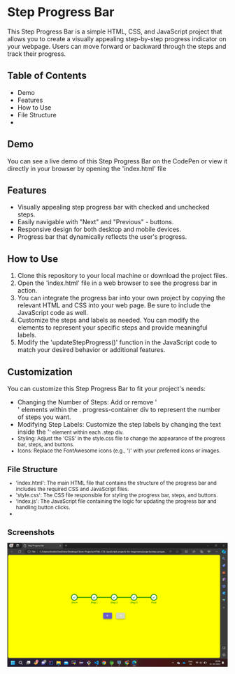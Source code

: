 
# Step Progress Bar

This Step Progress Bar is a simple HTML, CSS, and JavaScript project that allows you to create a visually appealing step-by-step progress indicator on your webpage. Users can move forward or backward through the steps and track their progress.

## Table of Contents
- Demo
- Features
- How to Use
- File Structure
- 
## Demo

You can see a live demo of this Step Progress Bar on the CodePen or view it directly in your browser by opening the 'index.html' file

## Features
- Visually appealing step progress bar with checked and unchecked steps.
- Easily navigable with "Next" and "Previous" - buttons.
- Responsive design for both desktop and mobile devices.
- Progress bar that dynamically reflects the user's progress.
  
## How to Use

1. Clone this repository to your local machine or download the project files.
2. Open the 'index.html' file in a web browser to see the progress bar in action.
3. You can integrate the progress bar into your own project by copying the relevant HTML and CSS into your web page. Be sure to include the JavaScript code as well.
4. Customize the steps and labels as needed. You can modify the <div class="step"> elements to represent your specific steps and provide meaningful labels.
3. Modify the 'updateStepProgress()' function in the JavaScript code to match your desired behavior or additional features.
   
## Customization
You can customize this Step Progress Bar to fit your project's needs:

- Changing the Number of Steps: Add or remove '<div class="step">' elements within the . progress-container div to represent the number of steps you want.
- Modifying Step Labels: Customize the step labels by changing the text inside the '<small>' element within each .step div.
- Styling: Adjust the 'CSS' in the style.css file to change the appearance of the progress bar, steps, and buttons.
- Icons: Replace the FontAwesome icons (e.g., '<i class="fas fa-check"></i>)' with your preferred icons or images.
## File Structure

- 'index.html': The main HTML file that contains the structure of the progress bar and includes the required CSS and JavaScript files.
- 'style.css': The CSS file responsible for styling the progress bar, steps, and buttons.
- 'index.js': The JavaScript file containing the logic for updating the progress bar and handling button clicks.
- 
## Screenshots
![App Screenshot 1](Screenshot%20(177).png)


